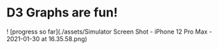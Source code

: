 # D3 Graphs are fun!

! [progress so far](./assets/Simulator Screen Shot - iPhone 12 Pro Max - 2021-01-30 at 16.35.58.png)

